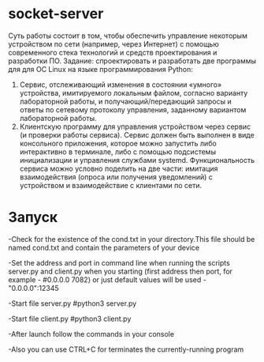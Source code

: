 # socket-server
Суть работы состоит в том, чтобы обеспечить управление некоторым
устройством по сети (например, через Интернет) с помощью современного стека технологий
и средств проектирования и разработки ПО.
Задание: спроектировать и разработать две программы для для ОС Linux на языке
программирования Python:
1. Сервис, отслеживающий изменения в состоянии «умного» устройства, имитируемого
локальным файлом, согласно варианту лабораторной работы, и
получающий/передающий запросы и ответы по сетевому протоколу управления,
заданному вариантом лабораторной работы.
2. Клиентскую программу для управления устройством через сервис (и проверки работы
сервиса).
Сервис должен быть выполнен в виде консольного приложения, которое можно
запустить либо интерактивно в терминале, либо с помощью подсистемы инициализации и
управления службами systemd. Функциональность сервиса можно условно поделить на две
части: имитация взаимодействия (опроса или получения уведомлений) с устройством и
взаимодействие с клиентами по сети.

# Запуск

-Check for the existence of the cond.txt in your directory.This file should be named cond.txt and contain the parameters of your device

-Set the address and port in command line when running the scripts server.py and client.py when you starting (first address then port, for example - #0.0.0.0 7082) or just default values will be used - "0.0.0.0":12345

-Start file server.py #python3 server.py

-Start file client.py #python3 client.py

-After launch follow the commands in your console

-Also you can use CTRL+C for terminates the currently-running program



